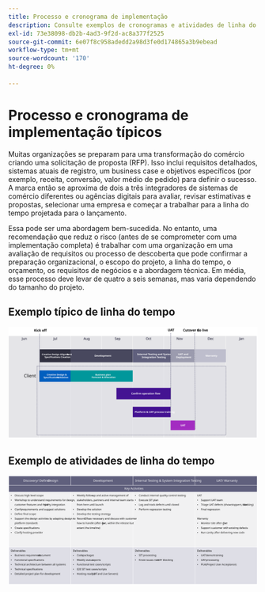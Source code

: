 ```yaml
---
title: Processo e cronograma de implementação
description: Consulte exemplos de cronogramas e atividades de linha do tempo típicos da implementação do Adobe Commerce.
exl-id: 73e38098-db2b-4ad3-9f2d-ac8a377f2525
source-git-commit: 6e07f8c958adedd2a98d3fe0d174865a3b9ebead
workflow-type: tm+mt
source-wordcount: '170'
ht-degree: 0%

---
```



# Processo e cronograma de implementação típicos

Muitas organizações se preparam para uma transformação do comércio criando uma solicitação de proposta (RFP). Isso inclui requisitos detalhados, sistemas atuais de registro, um business case e objetivos específicos (por exemplo, receita, conversão, valor médio de pedido) para definir o sucesso. A marca então se aproxima de dois a três integradores de sistemas de comércio diferentes ou agências digitais para avaliar, revisar estimativas e propostas, selecionar uma empresa e começar a trabalhar para a linha do tempo projetada para o lançamento.

Essa pode ser uma abordagem bem-sucedida. No entanto, uma recomendação que reduz o risco (antes de se comprometer com uma implementação completa) é trabalhar com uma organização em uma avaliação de requisitos ou processo de descoberta que pode confirmar a preparação organizacional, o escopo do projeto, a linha do tempo, o orçamento, os requisitos de negócios e a abordagem técnica. Em média, esse processo deve levar de quatro a seis semanas, mas varia dependendo do tamanho do projeto.

## Exemplo típico de linha do tempo

![Exemplo típico de linha do tempo de implementação de comércio](../../assets/playbooks/timeline-example.svg)

## Exemplo de atividades de linha do tempo

![Exemplo de atividades de linha do tempo de implementação de comércio](../../assets/playbooks/timeline-activities-example.svg)
